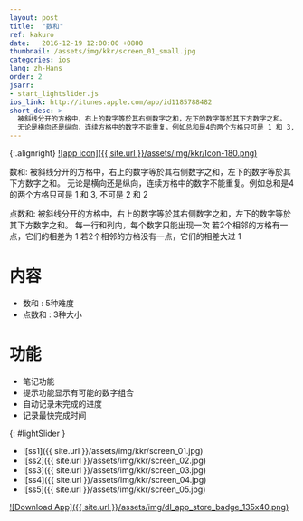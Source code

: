 ```yaml
---
layout: post
title:  "数和"
ref: kakuro
date:   2016-12-19 12:00:00 +0800
thumbnail: /assets/img/kkr/screen_01_small.jpg
categories: ios
lang: zh-Hans
order: 2
jsarr:
- start_lightslider.js
ios_link: http://itunes.apple.com/app/id1185788482
short_desc: >
  被斜线分开的方格中，右上的数字等於其右侧数字之和，左下的数字等於其下方数字之和。
  无论是横向还是纵向，连续方格中的数字不能重复。例如总和是4的两个方格只可是 1 和 3, 不可是 2 和 2
---
```


{:.alignright}
[![app icon]({{ site.url }}/assets/img/kkr/Icon-180.png)][app-link-1]

数和:
被斜线分开的方格中，右上的数字等於其右侧数字之和，左下的数字等於其下方数字之和。
无论是横向还是纵向，连续方格中的数字不能重复。例如总和是4的两个方格只可是 1 和 3, 不可是 2 和 2

点数和:
被斜线分开的方格中，右上的数字等於其右侧数字之和，左下的数字等於其下方数字之和。
每一行和列内，每个数字只能出现一次
若2个相邻的方格有一点，它们的相差为 1
若2个相邻的方格没有一点，它们的相差大过 1

# 内容
- 数和 : 5种难度
- 点数和 : 3种大小

# 功能
- 笔记功能
- 提示功能显示有可能的数字组合
- 自动记录未完成的进度
- 记录最快完成时间


{: #lightSlider }
*   ![ss1]({{ site.url }}/assets/img/kkr/screen_01.jpg)
*   ![ss2]({{ site.url }}/assets/img/kkr/screen_02.jpg)
*   ![ss3]({{ site.url }}/assets/img/kkr/screen_03.jpg)
*   ![ss4]({{ site.url }}/assets/img/kkr/screen_04.jpg)
*   ![ss5]({{ site.url }}/assets/img/kkr/screen_05.jpg)

[![Download App]({{ site.url }}/assets/img/dl_app_store_badge_135x40.png)][app-link-1]

[app-link-1]: http://itunes.apple.com/app/id1185788482
